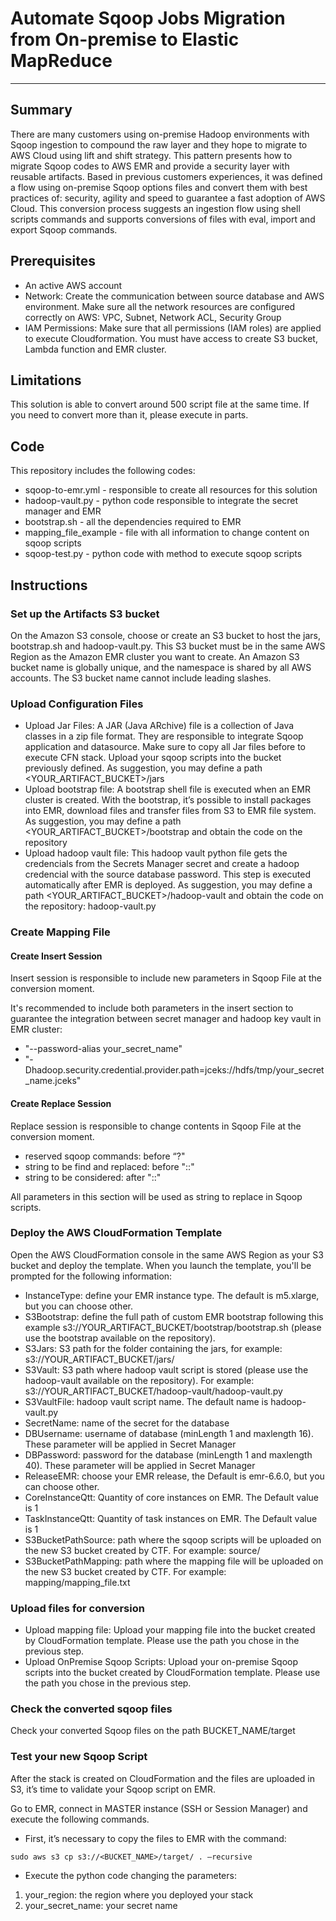 # Automate Sqoop Jobs Migration from On-premise to Elastic MapReduce

***

## Summary

There are many customers using on-premise Hadoop environments with Sqoop ingestion to compound the raw layer and they hope to migrate to AWS Cloud using lift and shift strategy. This pattern presents how to migrate Sqoop codes to AWS EMR and provide a security layer with reusable artifacts. Based in previous customers experiences, it was defined a flow using on-premise Sqoop options files and convert them with best practices of: security, agility and speed to guarantee a fast adoption of AWS Cloud. This conversion process suggests an ingestion flow using shell scripts commands and supports conversions of files with eval, import and export Sqoop commands.


## Prerequisites

- An active AWS account
- Network: Create the communication between source database and AWS environment. Make sure all the network resources are configured correctly on AWS: VPC, Subnet, Network ACL, Security Group 
- IAM Permissions: Make sure that all permissions (IAM roles) are applied to execute Cloudformation. You must have access to create S3 bucket, Lambda function and EMR cluster.


## Limitations 

This solution is able to convert around 500 script file at the same time. If you need to convert more than it, please execute in parts. 

## Code

This repository includes the following codes:
- sqoop-to-emr.yml - responsible to create all resources for this solution
- hadoop-vault.py - python code responsible to integrate the secret manager and EMR
- bootstrap.sh - all the dependencies required to EMR
- mapping_file_example - file with all information to change content on sqoop scripts
- sqoop-test.py - python code with method to execute sqoop scripts

## Instructions

### Set up the Artifacts S3 bucket
On the Amazon S3 console, choose or create an S3 bucket to host the jars, bootstrap.sh and hadoop-vault.py. This S3 bucket must be in the same AWS Region as the Amazon EMR cluster you want to create. An Amazon S3 bucket name is globally unique, and the namespace is shared by all AWS accounts. The S3 bucket name cannot include leading slashes.

### Upload Configuration Files
- Upload Jar Files: A JAR (Java ARchive) file is a collection of Java classes in a zip file format. They are responsible to integrate Sqoop application and datasource. Make sure to copy all Jar files before to execute CFN stack. Upload your sqoop scripts into the bucket previously defined. As suggestion, you may define a path <YOUR_ARTIFACT_BUCKET>/jars
- Upload bootstrap file: A bootstrap shell file is executed when an EMR cluster is created. With the bootstrap, it’s possible to install packages into EMR, download files and transfer files from S3 to EMR file system. As suggestion, you may define a path <YOUR_ARTIFACT_BUCKET>/bootstrap and obtain the code on the repository
- Upload hadoop vault file: This hadoop vault python file gets the credencials from the Secrets Manager secret and create a hadoop credencial with the source database password. This step is executed automatically after EMR is deployed. As suggestion, you may define a path <YOUR_ARTIFACT_BUCKET>/hadoop-vault and obtain the code on the repository: hadoop-vault.py

### Create Mapping File
#### Create Insert Session
Insert session is responsible to include new parameters in Sqoop File at the conversion moment.

It's recommended to include both parameters in the insert section to guarantee the integration between secret manager and hadoop key vault in EMR cluster: 
- "--password-alias your_secret_name"
- "-Dhadoop.security.credential.provider.path=jceks://hdfs/tmp/your_secret_name.jceks"

#### Create Replace Session
Replace session is responsible to change contents in Sqoop File at the conversion moment.

- reserved sqoop commands: before “?"
- string to be find and replaced:  before "::"
- string to be considered: after "::" 

All parameters in this section will be used as string to replace in Sqoop scripts.


### Deploy the AWS CloudFormation Template
Open the AWS CloudFormation console in the same AWS Region as your S3 bucket and deploy the template. 
When you launch the template, you'll be prompted for the following information:
- InstanceType: define your EMR instance type. The default is m5.xlarge, but you can choose other.
- S3Bootstrap: define the full path of custom EMR bootstrap following this example s3://YOUR_ARTIFACT_BUCKET/bootstrap/bootstrap.sh (please use the bootstrap available on the repository).
- S3Jars: S3 path for the folder containing the jars, for example: s3://YOUR_ARTIFACT_BUCKET/jars/
- S3Vault: S3 path where hadoop vault script is stored (please use the hadoop-vault available on the repository). For example: s3://YOUR_ARTIFACT_BUCKET/hadoop-vault/hadoop-vault.py
- S3VaultFile: hadoop vault script name. The default name is hadoop-vault.py
- SecretName: name of the secret for the database
- DBUsername: username of database (minLength 1 and maxlength 16). These parameter will be applied in Secret Manager 
- DBPassword: password for the database (minLength 1 and maxlength 40). These parameter will be applied in Secret Manager 
- ReleaseEMR: choose your EMR release, the Default is emr-6.6.0, but you can choose other.
- CoreInstanceQtt: Quantity of core instances on EMR. The Default value is 1
- TaskInstanceQtt: Quantity of task instances on EMR. The Default value is 1
- S3BucketPathSource: path where the sqoop scripts will be uploaded on the new S3 bucket created by CTF. For example: source/
- S3BucketPathMapping: path where the mapping file will be uploaded on the new S3 bucket created by CTF. For example: mapping/mapping_file.txt


### Upload files for conversion
- Upload mapping file: Upload your mapping file into the bucket created by CloudFormation template. Please use the path you chose in the previous step. 
- Upload OnPremise Sqoop Scripts: Upload your on-premise Sqoop scripts into the bucket created by CloudFormation template. Please use the path you chose in the previous step. 


### Check the converted sqoop files
Check your converted Sqoop files on the path BUCKET_NAME/target

### Test your new Sqoop Script
After the stack is created on CloudFormation and the files are uploaded in S3, it’s time to validate your Sqoop script on EMR.

Go to EMR, connect in MASTER instance (SSH or Session Manager) and execute the following commands.

- First, it’s necessary to copy the files to EMR with the command:

`sudo aws s3 cp s3://<BUCKET_NAME>/target/ . —recursive`

- Execute the python code changing the parameters:
1. your_region: the region where you deployed your stack
2. your_secret_name: your secret name


